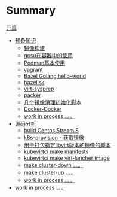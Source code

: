 # Summary

[开篇](start.md)

- [预备知识](./basic.md)
    - [镜像构建](./basic/docker-build.md)
    - [gosu在容器中的使用](./basic/dock-gosu.md)
    - [Podman基本使用](./basic/podman.md)
    - [vagrant](./basic/vagrant.md)
    - [Bazel Golang hello-world](./basic/bazel-go-hello.md)
    - [bazelisk](./basic/bazelisk.md)
    - [virt-sysprep](./basic/virt-sysprep.md)
    - [packer](./basic/packer.md)
    - [几个镜像清理初始化脚本](./basic/kubevirtci-image-init-script.md)
    - [Docker-Docker](./basic/docker-docker.md)
    - [work in process 。。。]()
- [源码分析]()
    - [build Centos Stream 8](./module/build-centos8.md)
    - [k8s-provision - 获取镜像](./module/k8s-provision-fetch-images.md)
    - [用于打包指定libvirt版本的镜像的脚本](./module/kubevirtci-libvirt-version-image-script.md)
    - [kubevirtci make manifests](./module/kubevirtci-make-manifests.md)
    - [kubevirtci make virt-lancher image](./module/kubevirtci-make-virt-lancher-image.md)
    - [make cluster-down 。。。]()
    - [make cluster-up 。。。]()
    - [work in process 。。。]()
- [work in process 。。。]()

